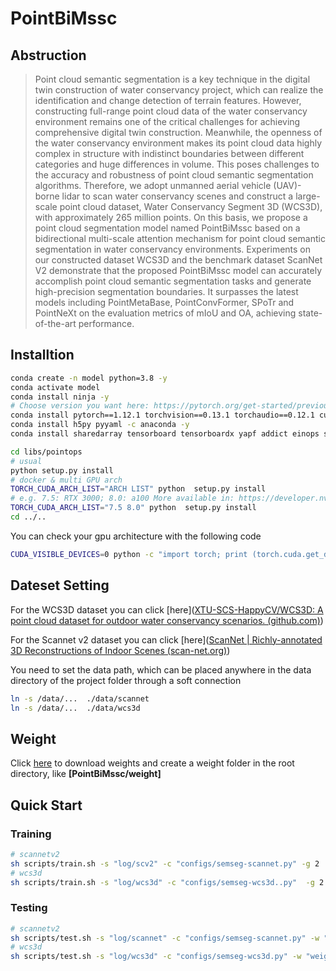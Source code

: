 # PointBiMssc



## Abstruction

> Point cloud semantic segmentation is a key technique in the digital twin construction of water conservancy project, which can realize the identification and change detection of terrain features. However, constructing full-range point cloud data of the water conservancy environment remains one of the critical challenges for achieving comprehensive digital twin construction. Meanwhile, the openness of the water conservancy environment makes its point cloud data highly complex in structure with indistinct boundaries between different categories and huge differences in volume. This poses challenges to the accuracy and robustness of point cloud semantic segmentation algorithms. Therefore, we adopt unmanned aerial vehicle (UAV)-borne lidar to scan water conservancy scenes and construct a large-scale point cloud dataset, Water Conservancy Segment 3D (WCS3D), with approximately 265 million points. On this basis, we propose a point cloud segmentation model named PointBiMssc based on a bidirectional multi-scale attention mechanism for point cloud semantic segmentation in water conservancy environments. Experiments on our constructed dataset WCS3D and the benchmark dataset ScanNet V2 demonstrate that the proposed PointBiMssc model can accurately accomplish point cloud semantic segmentation tasks and generate high-precision segmentation boundaries. It surpasses the latest models including PointMetaBase, PointConvFormer, SPoTr and PointNeXt on the evaluation metrics of mIoU and OA, achieving state-of-the-art performance.



## Installtion

```bash
conda create -n model python=3.8 -y
conda activate model
conda install ninja -y
# Choose version you want here: https://pytorch.org/get-started/previous-versions/
conda install pytorch==1.12.1 torchvision==0.13.1 torchaudio==0.12.1 cudatoolkit=11.3 -c pytorch -y
conda install h5py pyyaml -c anaconda -y
conda install sharedarray tensorboard tensorboardx yapf addict einops scipy plyfile termcolor timm -c conda-forge -y

cd libs/pointops
# usual
python setup.py install
# docker & multi GPU arch
TORCH_CUDA_ARCH_LIST="ARCH LIST" python  setup.py install
# e.g. 7.5: RTX 3000; 8.0: a100 More available in: https://developer.nvidia.com/cuda-gpus
TORCH_CUDA_ARCH_LIST="7.5 8.0" python  setup.py install
cd ../..

```

You can check your gpu architecture with the following code

```bash
CUDA_VISIBLE_DEVICES=0 python -c "import torch; print (torch.cuda.get_device_capability ())"
```



## Dateset Setting

For the WCS3D dataset you can click [here]([XTU-SCS-HappyCV/WCS3D: A point cloud dataset for outdoor water conservancy scenarios. (github.com)](https://github.com/XTU-SCS-HappyCV/WCS3D))

For the Scannet v2 dataset you can click [here]([ScanNet | Richly-annotated 3D Reconstructions of Indoor Scenes (scan-net.org)](http://www.scan-net.org/))

You need to set the data path, which can be placed anywhere in the data directory of the project folder through a soft connection

```bash
ln -s /data/...  ./data/scannet
ln -s /data/...  ./data/wcs3d
```



## Weight

Click [here](https://drive.google.com/drive/folders/1HTYUtMmzedyPlqFycs2q3hykf1O8AUf0?usp=drive_link)  to download weights and create a weight folder in the root directory, like **[PointBiMssc/weight]**



## Quick Start

### Training

```bash
# scannetv2
sh scripts/train.sh -s "log/scv2" -c "configs/semseg-scannet.py" -g 2
# wcs3d
sh scripts/train.sh -s "log/wcs3d" -c "configs/semseg-wcs3d..py"  -g 2
```

### Testing

```bash
# scannetv2
sh scripts/test.sh -s "log/scannet" -c "configs/semseg-scannet.py" -w "weight/model_best_scv2.pth"
# wcs3d
sh scripts/test.sh -s "log/wcs3d" -c "configs/semseg-wcs3d.py" -w "weight/model_best_wcs3d.pth"
```

